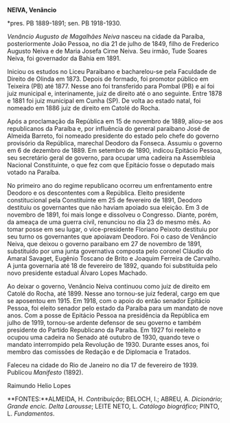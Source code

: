 **NEIVA, Venâncio**

\*pres. PB 1889-1891; sen. PB 1918-1930.

*Venâncio Augusto de Magalhães Neiva* nasceu na cidade da Paraíba,
posteriormente João Pessoa, no dia 21 de julho de 1849, filho de
Frederico Augusto Neiva e de Maria Josefa Cirne Neiva. Seu irmão, Tude
Soares Neiva, foi governador da Bahia em 1891.

Iniciou os estudos no Liceu Paraibano e bacharelou-se pela Faculdade de
Direito de Olinda em 1873. Depois de formado, foi promotor público em
Teixeira (PB) até 1877. Nesse ano foi transferido para Pombal (PB) e aí
foi juiz municipal e, interinamente, juiz de direito até o ano seguinte.
Entre 1878 e 1881 foi juiz municipal em Cunha (SP). De volta ao estado
natal, foi nomeado em 1886 juiz de direito em Catolé do Rocha.

Após a proclamação da República em 15 de novembro de 1889, aliou-se aos
republicanos da Paraíba e, por influência do general paraibano José de
Almeida Barreto, foi nomeado presidente do estado pelo chefe do governo
provisório da República, marechal Deodoro da Fonseca. Assumiu o governo
em 6 de dezembro de 1889. Em setembro de 1890, indicou Epitácio Pessoa,
seu secretário geral de governo, para ocupar uma cadeira na Assembleia
Nacional Constituinte, o que fez com que Epitácio fosse o deputado mais
votado na Paraíba.

No primeiro ano do regime republicano ocorreu um enfrentamento entre
Deodoro e os descontentes com a República. Eleito presidente
constitucional pela Constituinte em 25 de fevereiro de 1891, Deodoro
destituiu os governantes que não haviam apoiado sua eleição. Em 3 de
novembro de 1891, foi mais longe e dissolveu o Congresso. Diante, porém,
da ameaça de uma guerra civil, renunciou no dia 23 do mesmo mês. Ao
tomar posse em seu lugar, o vice-presidente Floriano Peixoto destituiu
por seu turno os governantes que apoiavam Deodoro. Foi o caso de
Venâncio Neiva, que deixou o governo paraibano em 27 de novembro de
1891, substituído por uma junta governativa composta pelo coronel
Cláudio do Amaral Savaget, Eugênio Toscano de Brito e Joaquim Ferreira
de Carvalho. A junta governaria até 18 de fevereiro de 1892, quando foi
substituída pelo novo presidente estadual Álvaro Lopes Machado.

Ao deixar o governo, Venâncio Neiva continuou como juiz de direito em
Catolé do Rocha, até 1899. Nesse ano tornou-se juiz federal, cargo em
que se aposentou em 1915. Em 1918, com o apoio do então senador Epitácio
Pessoa, foi eleito senador pelo estado da Paraíba para um mandato de
nove anos. Com a posse de Epitácio Pessoa na presidência da República em
julho de 1919, tornou-se ardente defensor de seu governo e também
presidente do Partido Republicano da Paraíba. Em 1927 foi reeleito e
ocupou uma cadeira no Senado até outubro de 1930, quando teve o mandato
interrompido pela Revolução de 1930. Durante esses anos, foi membro das
comissões de Redação e de Diplomacia e Tratados.

Faleceu na cidade do Rio de Janeiro no dia 17 de fevereiro de 1939.
Publicou *Manifesto* (1892).

Raimundo Helio Lopes

**FONTES:**ALMEIDA, H. *Contribuição*; BELOCH, I.; ABREU, A.
*Dicionário*; *Grande encic. Delta Larousse*; LEITE NETO, L. *Catálogo
biográfico*; PINTO, L. *Fundamentos*.
